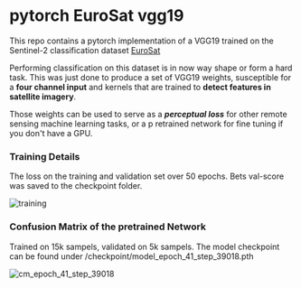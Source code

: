 # pytorch EuroSat vgg19



This repo contains a pytorch implementation of a VGG19 trained on the Sentinel-2 classification dataset [EuroSat]( https://github.com/phelber/EuroSAT)

Performing classification on this dataset is in now way shape or form a hard task. This was just done to produce a set of VGG19 weights, susceptible for a **four channel input** and kernels that are trained to **detect features in satellite imagery**. 

Those weights can be used to serve as a ***perceptual loss*** for other remote sensing machine learning tasks, or a p retrained network for fine tuning if you don't have a GPU.



### Training Details

The loss on the training and validation set over 50 epochs. Bets val-score was saved to the checkpoint folder. 

![training](/home/jp/Documents/code/vgg19_RS_perceptual_loss/figures/training.png)

### Confusion Matrix of the pretrained Network

Trained on 15k sampels, validated on 5k sampels. The model checkpoint can be found under /checkpoint/model_epoch_41_step_39018.pth



![cm_epoch_41_step_39018](/home/jp/Documents/code/vgg19_RS_perceptual_loss/checkpoint/cm_epoch_41_step_39018.png)
